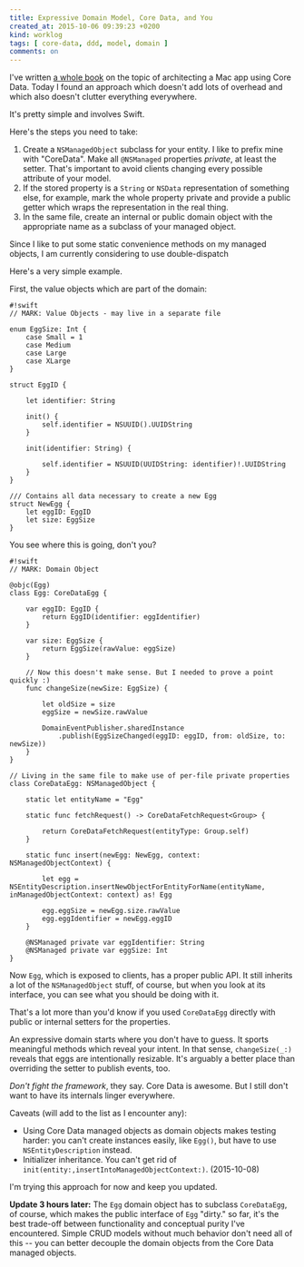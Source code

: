 ```yaml
---
title: Expressive Domain Model, Core Data, and You
created_at: 2015-10-06 09:39:23 +0200
kind: worklog
tags: [ core-data, ddd, model, domain ]
comments: on
---
```


I've written [a whole book](https://leanpub.com/develop-mac-apps-clean-architecture-swift) on the topic of architecting a Mac app using Core Data. Today I found an approach which doesn't add lots of overhead and which also doesn't clutter everything everywhere.

It's pretty simple and involves Swift.

Here's the steps you need to take:

1. Create a `NSManagedObject` subclass for your entity. I like to prefix mine with "CoreData". Make all `@NSManaged` properties _private_, at least the setter. That's important to avoid clients changing every possible attribute of your model.
2. If the stored property is a `String` or `NSData` representation of something else, for example, mark the whole property private and provide a public getter which wraps the representation in the real thing.
3. In the same file, create an internal or public domain object with the appropriate name as a subclass of your managed object.

Since I like to put some static convenience methods on my managed objects, I am currently considering to use double-dispatch 

Here's a very simple example.

First, the value objects which are part of the domain:

    #!swift
    // MARK: Value Objects - may live in a separate file
    
    enum EggSize: Int {
        case Small = 1
        case Medium
        case Large
        case XLarge
    }
    
    struct EggID {
        
        let identifier: String
        
        init() {
            self.identifier = NSUUID().UUIDString
        }

        init(identifier: String) {
    
            self.identifier = NSUUID(UUIDString: identifier)!.UUIDString
        }
    }
    
    /// Contains all data necessary to create a new Egg
    struct NewEgg {
        let eggID: EggID
        let size: EggSize
    }

You see where this is going, don't you?
    
    #!swift
    // MARK: Domain Object
    
    @objc(Egg)
    class Egg: CoreDataEgg {
        
        var eggID: EggID {
            return EggID(identifier: eggIdentifier)
        }
        
        var size: EggSize {
            return EggSize(rawValue: eggSize)
        }
        
        // Now this doesn't make sense. But I needed to prove a point quickly :)
        func changeSize(newSize: EggSize) {
            
            let oldSize = size
            eggSize = newSize.rawValue
            
            DomainEventPublisher.sharedInstance
                .publish(EggSizeChanged(eggID: eggID, from: oldSize, to: newSize))
        }
    }
    
    // Living in the same file to make use of per-file private properties
    class CoreDataEgg: NSManagedObject {
        
        static let entityName = "Egg"
        
        static func fetchRequest() -> CoreDataFetchRequest<Group> {
    
            return CoreDataFetchRequest(entityType: Group.self)
        }

        static func insert(newEgg: NewEgg, context: NSManagedObjectContext) {
    
            let egg = NSEntityDescription.insertNewObjectForEntityForName(entityName, inManagedObjectContext: context) as! Egg
    
            egg.eggSize = newEgg.size.rawValue
            egg.eggIdentifier = newEgg.eggID
        }
        
        @NSManaged private var eggIdentifier: String
        @NSManaged private var eggSize: Int
    }

Now `Egg`, which is exposed to clients, has a proper public API. It still inherits a lot of the `NSManagedObject` stuff, of course, but when you look at its interface, you can see what you should be doing with it.

That's a lot more than you'd know if you used `CoreDataEgg` directly with public or internal setters for the properties.

An expressive domain starts where you don't have to guess. It sports meaningful methods which reveal your intent. In that sense, `changeSize(_:)` reveals that eggs are intentionally resizable. It's arguably a better place than overriding the setter to publish events, too. 

_Don't fight the framework_, they say. Core Data is awesome. But I still don't want to have its internals linger everywhere.

Caveats (will add to the list as I encounter any):

* Using Core Data managed objects as domain objects makes testing harder: you can't create instances easily, like `Egg()`, but have to use `NSEntityDescription` instead.
* Initializer inheritance. You can't get rid of `init(entity:,insertIntoManagedObjectContext:)`. (2015-10-08)

I'm trying this approach for now and keep you updated.

**Update 3 hours later:** The `Egg` domain object has to subclass `CoreDataEgg`, of course, which makes the public interface of `Egg` "dirty." so far, it's the best trade-off between functionality and conceptual purity I've encountered. Simple CRUD models without much behavior don't need all of this -- you can better decouple the domain objects from the Core Data managed objects.
